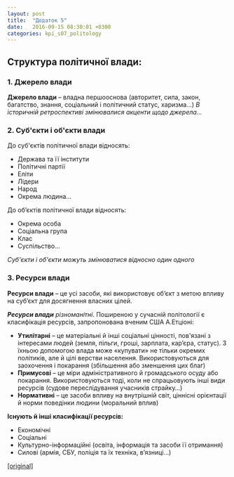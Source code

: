 ```yaml
---
layout: post
title:  "Додаток 5"
date:   2016-09-15 08:30:01 +0300
categories: kpi_s07_politology
---
```




## Структура політичної влади:

### 1. Джерело влади
**Джерело влади** – владна першооснова (авторитет, сила, закон, багатство, знання, соціальний і політичний статус, харизма…)
*В історичній ретроспективі змінювалися акценти щодо джерела…*

### 2. Суб'єкти і об'єкти влади

До суб'єктів політичної влади відносять:

* Держава та її інститути
* Політичні партії
* Еліти
* Лідери
* Народ
* Окрема людина…

До об’єктів політичної влади відносять:

* Окрема особа
* Соціальна група
* Клас
* Суспільство…

*Суб'єкти і об'єкти можуть змінюватися відносно один одного*

### 3. Ресурси влади

**Ресурси влади** – це усі засоби, які використовує об’єкт з метою впливу на суб’єкт для досягнення власних цілей.


***Ресурси влади** різноманітні*. Поширеною у сучасній політології є класифікація ресурсів, запропонована вченим США А.Етціоні:

* **Утилітарні** – це матеріальні й інші соціальні цінності, пов'язані з інтересами людей (земля, пільги, гроші, зарплата, кар’єра, статус). 3 їхньою допомогою влада може «купувати» не тільки окремих політиків, але й цілі верстви населення. Використовуються для заохочення і покарання (збільшення або зменшення цих благ)
* **Примусові** – це міри адміністративного й громадського осуду або покарання. Використовуються тоді, коли не спрацьовують інші види ресурсів (судове переслідування учасників страйку…)
* **Нормативні** – це засоби впливу на внутрішній світ, ціннісні орієнтації й норми поведінки людини (моральний вплив)

**Існують й інші класифікації ресурсів:** 

* Економічні
* Соціальні
* Культурно-інформаційні (освіта, інформація та засоби її отримання)
* Силові (армія, СБУ, поліція та їх техніка, в’язниці…)

[[original]](https://pp.vk.me/c637323/v637323367/e8d9/gA2rsYgZLq8.jpg)
